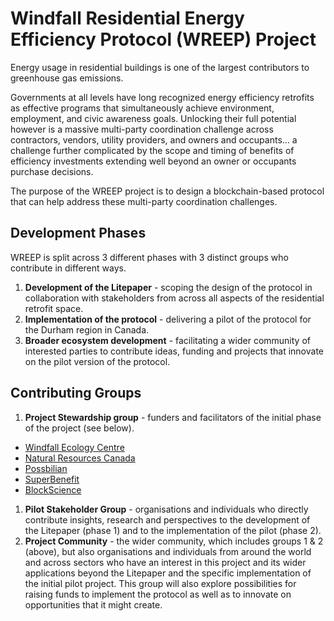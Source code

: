 # Windfall Residential Energy Efficiency Protocol (WREEP) Project
<!--It's a working title.-->

Energy usage in residential buildings is one of the largest contributors to greenhouse gas emissions.

Governments at all levels have long recognized energy efficiency retrofits as effective programs that simultaneously achieve environment, employment, and civic awareness goals. Unlocking their full potential however is a massive multi-party coordination challenge across contractors, vendors, utility providers, and owners and occupants… a challenge further complicated by the scope and timing of benefits of efficiency investments extending well beyond an owner or occupants purchase decisions.

The purpose of the WREEP project is to design a blockchain-based protocol that can help address these multi-party coordination challenges.

## **Development Phases**

WREEP is split across 3 different phases with 3 distinct groups who contribute in different ways.&#x20;

1. **Development of the Litepaper** - scoping the design of the protocol in collaboration with stakeholders from across all aspects of the residential retrofit space.
2. **Implementation of the protocol** - delivering a pilot of the protocol for the Durham region in Canada.
3. **Broader ecosystem development** - facilitating a wider community of interested parties to contribute ideas, funding and projects that innovate on the pilot version of the protocol.

## **Contributing Groups**

1. **Project Stewardship group** - funders and facilitators of the initial phase of the project (see below).

* [Windfall Ecology Centre](https://windfallcentre.ca/)
* [Natural Resources Canada](https://natural-resources.canada.ca/home)
* [Possbilian](https://possibilian.xyz/)
* [SuperBenefit](https://superbenefit.org/)
* [BlockScience](https://block.science/)

1. **Pilot Stakeholder Group** - organisations and individuals who directly contribute insights, research and perspectives to the development of the Litepaper (phase 1) and to the implementation of the pilot (phase 2).&#x20;
2. **Project Community** - the wider community, which includes groups 1 & 2 (above), but also organisations and individuals from around the world and across sectors who have an interest in this project and its wider applications beyond the Litepaper and the specific implementation of the initial pilot project. This group will also explore possibilities for raising funds to implement the protocol as well as to innovate on opportunities that it might create.&#x20;
